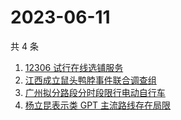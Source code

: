 # 2023-06-11

共 4 条

<!-- BEGIN ZHIHUSEARCH -->
<!-- 最后更新时间 Sun Jun 11 2023 04:12:17 GMT+0800 (China Standard Time) -->
1. [12306 试行在线选铺服务](https://www.zhihu.com/search?q=12306%20试行在线选铺服务)
1. [江西成立鼠头鸭脖事件联合调查组](https://www.zhihu.com/search?q=江西成立鼠头鸭脖事件联合调查组)
1. [广州拟分路段分时段限行电动自行车](https://www.zhihu.com/search?q=广州拟分路段分时段限行电动自行车)
1. [杨立昆表示类 GPT 主流路线存在局限](https://www.zhihu.com/search?q=杨立昆表示类%20GPT%20主流路线存在局限)
<!-- END ZHIHUSEARCH -->
